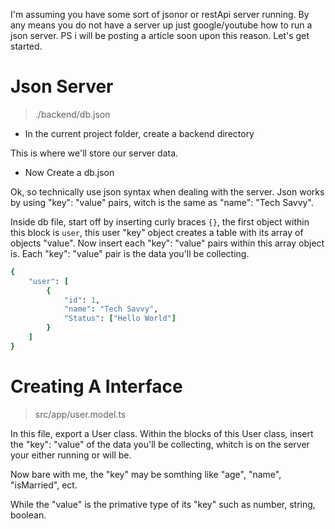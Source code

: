I'm assuming you have some sort of jsonor or restApi server running.
By any means you do not have a server up just google/youtube how to run a json server.
PS i will be posting a article soon upon this reason.
Let's get started.


# Json Server

> ./backend/db.json

* In the current project folder, create a backend directory

This is where we'll store our server data.

* Now Create a db.json

Ok, so technically use json syntax when dealing with the server.
Json works by using "key": "value" pairs, witch is the same as "name": "Tech Savvy".

Inside db file, start off by inserting curly braces ```{}```, the first object within this block is ```user```, this user "key" object creates a table with its array of objects "value".
Now insert each "key": "value" pairs within this array object is.
Each "key": "value" pair is the data you'll be collecting.

```ruby
{
    "user": [
        {
            "id": 1,
            "name": "Tech Savvy",
            "Status": ["Hello World"]
        }
    ]
}

```


# Creating A Interface

> src/app/user.model.ts

In this file, export a User class.
Within the blocks of this User class, insert the "key": "value" of the data you'll be collecting, whitch is on the server your either running or will be.

Now bare with me, the "key" may be somthing like "age", "name", "isMarried", ect.

While the "value" is the primative type of its "key" such as number, string, boolean.





```
```